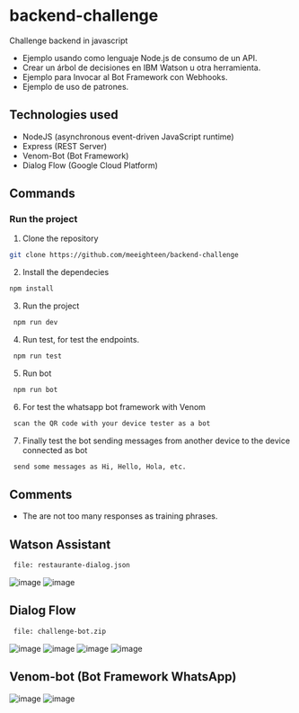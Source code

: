 # backend-challenge
Challenge backend in javascript

- Ejemplo usando como lenguaje Node.js de consumo de un API.
- Crear un árbol de decisiones en IBM Watson u otra herramienta.
- Ejemplo para Invocar al Bot Framework con Webhooks.
- Ejemplo de uso de patrones.

## Technologies used
- NodeJS (asynchronous event-driven JavaScript runtime)
- Express (REST Server)
- Venom-Bot (Bot Framework)
- Dialog Flow (Google Cloud Platform)

## Commands
### Run the project
1. Clone the repository
```bash
git clone https://github.com/meeighteen/backend-challenge
```

2.  Install the dependecies
```bash
npm install
```

3. Run the project
```bash
 npm run dev
```

4. Run test, for test the endpoints.
```bash
 npm run test
```
5. Run bot
```bash
 npm run bot
```
6. For test the whatsapp bot framework with Venom
```bash
 scan the QR code with your device tester as a bot
```
7. Finally test the bot sending messages from another device to the device connected as bot
```bash
 send some messages as Hi, Hello, Hola, etc. 
```

## Comments
- The are not too many responses as training phrases.

## Watson Assistant
```bash
 file: restaurante-dialog.json
```
![image](https://user-images.githubusercontent.com/38815723/181113867-1a7ba988-cdd3-4477-b291-b0a11f34955f.png)
![image](https://user-images.githubusercontent.com/38815723/181113889-5d294c66-1e05-4485-9d6a-9449c3e5c914.png)

## Dialog Flow
```bash
 file: challenge-bot.zip
```
![image](https://user-images.githubusercontent.com/38815723/181093541-88d52057-e7f5-4544-92d5-d94175b07e70.png)
![image](https://user-images.githubusercontent.com/38815723/181093473-c419905c-e704-4c21-b3f9-65c247afd96a.png)
![image](https://user-images.githubusercontent.com/38815723/181093735-0bbab06a-08e2-4316-929d-c1c0d6c27a82.png)
![image](https://user-images.githubusercontent.com/38815723/181094082-268399d2-ca8c-40a9-954f-1ca086a44bea.png)

## Venom-bot (Bot Framework WhatsApp)

![image](https://user-images.githubusercontent.com/38815723/181054048-6f47530b-a240-4a46-ad8f-e86748ab5ab6.png)
![image](https://user-images.githubusercontent.com/38815723/181094458-731164b8-b53c-4987-a30a-9f7b10eb5974.png)


